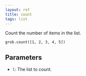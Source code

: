 ```yaml
---
layout: ref
title: count
tags: list
---
```

Count the number of items in the list.

    grob.count([1, 2, 3, 4, 5])

## Parameters
- `l`: The list to count.
